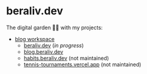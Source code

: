 # beraliv.dev

The digital garden 🌳🌲 with my projects:

- [blog workspace](https://github.com/Beraliv/beraliv.dev/tree/main/packages/blog2)
  - [beraliv.dev](https://beraliv.dev/) (_in progress_)
  - [blog.beraliv.dev](https://blog.beraliv.dev/)
  - [habits.beraliv.dev](https://habits.beraliv.dev/) (not maintained)
  - [tennis-tournaments.vercel.app](https://tennis-tournaments.vercel.app/) (not maintained)
